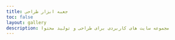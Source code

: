 ```yaml
---
title: جعبه ابزار طراحی
toc: false
layout: gallery
description: مجموعه سایت های کاربردی برای طراحی و تولید محتوا
---
```



